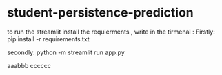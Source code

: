# student-persistence-prediction


to run the streamlit install the requierments , write in the tirmenal :
Firstly:
pip install -r requirements.txt

secondly:
python -m streamlit run app.py

aaabbb
cccccc